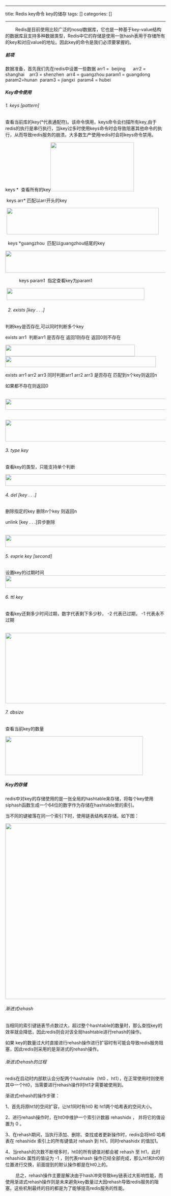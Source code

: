 
--- 
title:  Redis key命令 key的储存 
tags: []
categories: [] 

---
        Redis是目前使用比较广泛的nosql数据库，它也是一种基于key-value结构的数据库且支持多种数据类型，Redis中它的存储是使用一张hash表用于存储所有的key和对应value的地址。因此key的命令是我们必须要掌握的。

##### 前项

>  
  数据准备，首先我们先在redis中设置一些数据 arr1 =  beijing      
 arr2 = shanghai    
 arr3 = shenzhen  
 arr4 = guangzhou 
 param1 = guangdong    
 param2=hunan  
 param3 = jiangxi  
 param4 = hubei 


##### Key命令使用

######  1. keys [pattern] 

查看当前库的key(*代表通配符)。该命令慎用，keys命令会扫描所有key,由于redis的执行是串行执行，当key过多时使用keys命令时会导致阻塞其他命令的执行，从而导致redis服务的崩溃。大多数生产使用redis时会将keys命令禁用。

keys *  查看所有的key<img alt="" height="154" src="https://img-blog.csdnimg.cn/41fe689348aa444fac908f43302b7f90.png" width="262">

 keys arr* 匹配以arr开头的key

 <img alt="" height="83" src="https://img-blog.csdnimg.cn/68ba7286d85b4d22af3984b78498fd3c.png" width="478">

  keys *guangzhou  匹配以guangzhou结尾的key 

<img alt="" height="69" src="https://img-blog.csdnimg.cn/be3981c73a1d442e9aa1b159e7a5a149.png" width="526">

           keys param1  指定查看key为param1

 <img alt="" height="38" src="https://img-blog.csdnimg.cn/401aa77d791847acb37aefe4f0abe779.png" width="433">

######   2. exists [key . . .] 

判断key是否存在,可以同时判断多个key

exists arr1  判断arr1 是否存在 返回1则存在 返回0则不存在

<img alt="" height="36" src="https://img-blog.csdnimg.cn/68d11675252443e7a6e21909afe7ba2e.png" width="407">

<img alt="" height="34" src="https://img-blog.csdnimg.cn/4a35f00667f343c3840d805971e89556.png" width="473">

exists arr1 arr2 arr3 同时判断arr1 arr2 arr3 是否存在 匹配到n个key则返回n

如果都不存在则返回0

 <img alt="" height="35" src="https://img-blog.csdnimg.cn/57b86d9d44e3496cb3fe35d53910ee19.png" width="530">

 <img alt="" height="68" src="https://img-blog.csdnimg.cn/77930790683b4f88a23dac210e12d1d0.png" width="550">

###### 3. type key

查看key的类型，只能支持单个判断

<img alt="" height="36" src="https://img-blog.csdnimg.cn/773eeb7343fb4df797c8d938c9f72b98.png" width="514">

###### 4. del [key . . .]

删除指定的key 删除n个key 则返回n   

unlink [key . . .]异步删除

 <img alt="" height="38" src="https://img-blog.csdnimg.cn/1f8cf57ab7a14978a8b87f44378e696c.png" width="550">

###### 5. exprie key [second]

设置key的过期时间<img alt="" height="39" src="https://img-blog.csdnimg.cn/e0bd30a4a657483eadf44e44ba01d793.png" width="513">

###### 6. ttl key

查看key还剩多少时间过期，数字代表剩下多少秒， -2 代表已过期， -1 代表永不过期

 <img alt="" height="221" src="https://img-blog.csdnimg.cn/d73add88e3c54f3d88681dcfe4afa8a7.png" width="568">

###### 7. dbsize 

查看当前key的数量

<img alt="" height="122" src="https://img-blog.csdnimg.cn/bc60d2fdec164fc79d4c492eb5752798.png" width="432">

##### Key的存储

redis中对key的存储使用的是一张全局的hashtable来存储，将每个key使用siphash函数生成一个64位的数字作为存储在hashtable里的索引。

当不同的键被落在同一个索引下时，使用链表结构来存储。如下图：

<img alt="" height="551" src="https://img-blog.csdnimg.cn/094a972412254a4b8e1e421e9e95841b.jpeg" width="651">

###### 渐进式rehash

当相同的索引键链表节点数过大，超过整个hashtable的数量时，那么查找key的效率就会降低，因此redis则会对该全局hashtable进行rehash的操作。

如果 key的数量过大时直接进行rehash操作进行扩容时有可能会导致redis服务阻塞，因此redis则采用的是渐进式的rehash操作。

###### 渐进式rehash的过程

redis在启动时内部默认会分配两个hashtable（ht0 、ht1），在正常使用时则使用其中一个ht0，当需要进行rehash操作时ht1才需要被使用到。

渐进式rehash的操作步骤：

1、首先将原ht1的空间扩容，让ht1同时有ht0 和 ht1两个哈希表的空间大小。

2、进行rehash操作时，在ht0中维护一个索引计数器 rehashidx ， 并将它的值设置为 0 。

3、在rehash期间，当执行添加、删除、查找或者更新操作时，redis会将ht0 哈希表在 rehashidx 索引上的所有键值对 rehash 到 ht1，同时rehashidx 的值加1。

4、当rehash的次数不断增多时，ht0的所有键值对都会被 rehash 至 ht1，此时rehashidx 属性的值设为 -1 ，则代表rehash 操作已经全部完成，那么ht1和ht0的位置进行交换，前面提到的默认操作都是在ht0上的。

        总之，rehash操作主要是解决由于hash冲突导致key链表过大影响性能，而使用渐进式rehash操作则是未来避免key数量过大因rehash导致redis服务的阻塞。这些机制最终的目的都是为了能够提高redis服务的性能。
